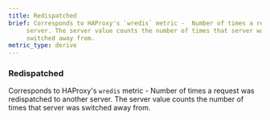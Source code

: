 ```yaml
---
title: Redispatched
brief: Corresponds to HAProxy's `wredis` metric -  Number of times a request was redispatched to another
     server. The server value counts the number of times that server was
     switched away from.
metric_type: derive
---
```

### Redispatched

Corresponds to HAProxy's `wredis` metric -  Number of times a request was redispatched to another
     server. The server value counts the number of times that server was
     switched away from.
